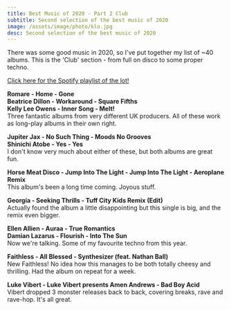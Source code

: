 ```yaml
---
title: Best Music of 2020 - Part 2 Club
subtitle: Second selection of the best music of 2020
image: /assets/image/photo/klo.jpg
desc: Second selection of the best music of 2020
---
```


There was some good music in 2020, so I've put together my list of ~40 albums. 
This is the 'Club' section - from full on disco to some proper techno.

<!--more-->

[Click here for the Spotify playlist of the lot!](https://open.spotify.com/playlist/2eUpWtVMiDCyaqKzTYabiy)

**Romare - Home - Gone**  
**Beatrice Dillon - Workaround - Square Fifths**  
**Kelly Lee Owens - Inner Song - Melt!**  
Three fantastic albums from very different UK producers. All of these work as long-play albums in their own right.

**Jupiter Jax - No Such Thing - Moods No Grooves**  
**Shinichi Atobe - Yes - Yes**  
I don't know very much about either of these, but both albums are great fun.

**Horse Meat Disco - Jump Into The Light - Jump Into The Light - Aeroplane Remix**  
This album's been a long time coming. Joyous stuff.

**Georgia - Seeking Thrills - Tuff City Kids Remix (Edit)**  
Actually found the album a little disappointing but this single is big, and the remix even bigger.

**Ellen Allien - Auraa - True Romantics**  
**Damian Lazarus - Flourish - Into The Sun**  
Now we're talking. Some of my favourite techno from this year.

**Faithless - All Blessed - Synthesizer (feat. Nathan Ball)**  
New Faithless! No idea how this manages to be both totally cheesy and thrilling. Had the album on repeat for a week.

**Luke Vibert - Luke Vibert presents Amen Andrews - Bad Boy Acid**  
Vibert dropped 3 monster releases back to back, covering breaks, rave and rave-hop. It's all great.
